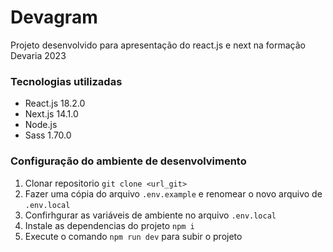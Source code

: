  # Devagram

 Projeto desenvolvido para apresentação do react.js e next na formação Devaria 2023

 ### Tecnologias utilizadas
 - React.js 18.2.0
 - Next.js  14.1.0
 - Node.js
 - Sass 1.70.0

 ### Configuração do ambiente de desenvolvimento

 1. Clonar repositorio `git clone <url_git>`
 1. Fazer uma cópia do arquivo `.env.example` e renomear o novo arquivo de  `.env.local`
 1. Confirhgurar as variáveis de ambiente no arquivo `.env.local`
 1. Instale as dependencias do projeto `npm i`
 1. Execute o comando `npm run dev` para subir o projeto

